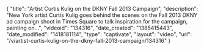 {
    "title": "Artist Curtis Kulig on the DKNY Fall 2013 Campaign",
    "description": "New York artist Curtis Kulig goes behind the scenes on the Fall 2013 DKNY ad campaign shoot in Times Square to talk inspiration for the campaign, painting on...",
    "videoid": "134316",
    "date_created": "1385415443",
    "date_modified": "1418181114",
    "type": "captivate",
    "layout": "video",
    "url": "\/v\/artist-curtis-kulig-on-the-dkny-fall-2013-campaign\/134316"
}